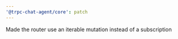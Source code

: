 ```yaml
---
'@trpc-chat-agent/core': patch
---
```


Made the router use an iterable mutation instead of a subscription
